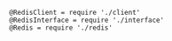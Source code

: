     @RedisClient = require './client'
    @RedisInterface = require './interface'
    @Redis = require './redis'
